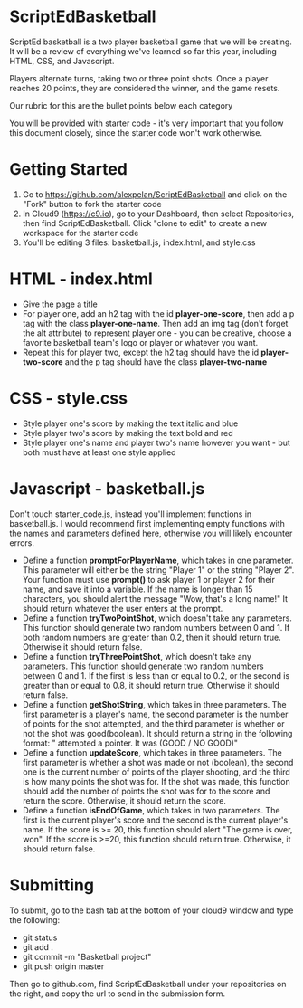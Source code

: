 # ScriptEdBasketball
ScriptEd basketball is a two player basketball game that we will be creating. It will be a review of everything we've learned so far this year, including HTML, CSS, and Javascript.

Players alternate turns, taking two or three point shots. Once a player reaches 20 points, they are considered the winner, and the game resets.

Our rubric for this are the bullet points below each category

You will be provided with starter code - it's very important that you follow this document closely, since the starter code won't work otherwise.

# Getting Started
1. Go to https://github.com/alexpelan/ScriptEdBasketball and click on the "Fork" button to fork the starter code
2. In Cloud9 (https://c9.io), go to your Dashboard, then select Repositories, then find ScriptEdBasketball. Click "clone to edit" to create a new workspace for the starter code
3. You'll be editing 3 files: basketball.js, index.html, and style.css

# HTML - index.html
* Give the page a title
* For player one, add an h2 tag with the id **player-one-score**, then add a p tag with the class **player-one-name**. Then add an img tag (don't forget the alt attribute) to represent player one - you can be creative, choose a favorite basketball team's logo or player or whatever you want.
* Repeat this for player two, except the h2 tag should have the id **player-two-score** and the p tag should have the class **player-two-name**


# CSS - style.css
* Style player one's score by making the text italic and blue
* Style player two's score by making the text bold and red
* Style player one's name and player two's name however you want - but both must have at least one style applied

# Javascript - basketball.js
Don't touch starter_code.js, instead you'll implement functions in basketball.js. I would recommend first implementing empty functions with the names and parameters defined here, otherwise you will likely encounter errors.

* Define a function **promptForPlayerName**, which takes in one parameter. This parameter will either be the string "Player 1" or the string "Player 2". Your function must use **prompt()** to ask player 1 or player 2 for their name, and save it into a variable. If the name is longer than 15 characters, you should alert the message "Wow, that's a long name!" It should return whatever the user enters at the prompt.
* Define a function **tryTwoPointShot**, which doesn't take any parameters. This function should generate two random numbers between 0 and 1. If both random numbers are greater than 0.2, then it should return true. Otherwise it should return false.
* Define a function **tryThreePointShot**, which doesn't take any parameters. This function should generate two random numbers between 0 and 1. If the first is less than or equal to 0.2, or the second is greater than or equal to 0.8, it should return true. Otherwise it should return false.
* Define a function **getShotString**, which takes in three parameters. The first parameter is a player's name, the second parameter is the number of points for the shot attempted, and the third parameter is whether or not the shot was good(boolean). It should return a string in the following format: "<PLAYER NAME> attempted a <NUMBER OF POINTS> pointer. It was (GOOD / NO GOOD)"
* Define a function **updateScore**, which takes in three parameters. The first parameter is whether a shot was made or not (boolean), the second one is the current number of points of the player shooting, and the third is how many points the shot was for. If the shot was made, this function should add the number of points the shot was for to the score and return the score. Otherwise, it should return the score.
* Define a function **isEndOfGame**, which takes in two parameters. The first is the current player's score and the second is the current player's name. If the score is >= 20, this function should alert "The game is over, <PLAYER NAME> won". If the score is >=20, this function should return true. Otherwise, it should return false.


# Submitting
To submit, go to the bash tab at the bottom of your cloud9 window and type the following:
* git status
* git add .
* git commit -m "Basketball project"
* git push origin master

Then go to github.com, find ScriptEdBasketball under your repositories on the right, and copy the url to send in the submission form.
